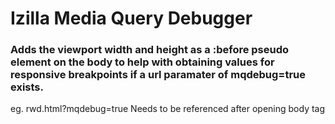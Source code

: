 Izilla Media Query Debugger
===========================

### Adds the viewport width and height as a :before pseudo element on the body to help with obtaining values for responsive breakpoints if a url paramater of mqdebug=true exists.

eg. rwd.html?mqdebug=true
Needs to be referenced after opening body tag